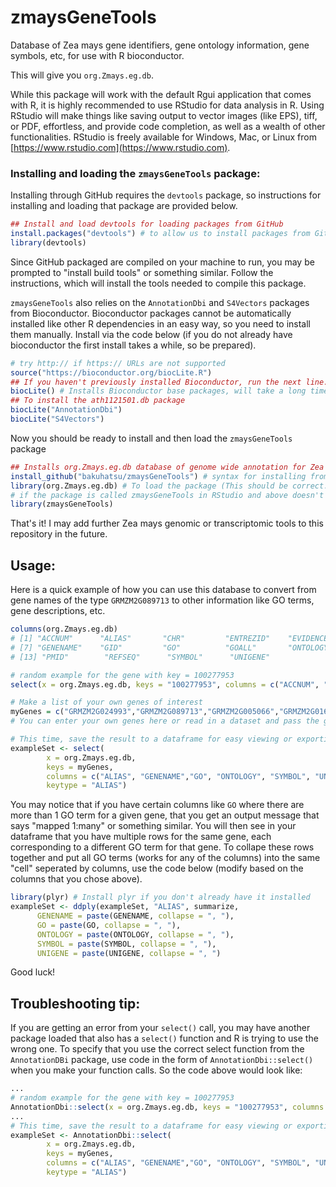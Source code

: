 # zmaysGeneTools
Database of Zea mays gene identifiers, gene ontology information, gene symbols, etc, for use with R bioconductor.

This will give you `org.Zmays.eg.db`.

While this package will work with the default Rgui application that comes with R, it is highly recommended to use RStudio for data analysis in R.  Using RStudio will make things like saving output to vector images (like EPS), tiff, or PDF, effortless, and provide code completion, as well as a wealth of other functionalities.  RStudio is freely available for Windows, Mac, or Linux from [https://www.rstudio.com](https://www.rstudio.com). 

### Installing and loading the `zmaysGeneTools` package:
Installing through GitHub requires the `devtools` package, so instructions for installing and loading that package are provided below.
```r
## Install and load devtools for loading packages from GitHub
install.packages("devtools") # to allow us to install packages from GitHub
library(devtools)
```
Since GitHub packaged are compiled on your machine to run, you may be prompted to "install build tools" or something similar.  Follow the instructions, which will install the tools needed to compile this package.

`zmaysGeneTools` also relies on the `AnnotationDbi` and `S4Vectors` packages from Bioconductor. Bioconductor packages cannot be automatically installed like other R dependencies in an easy way, so you need to install them manually.  Install via the code below (if you do not already have bioconductor the first install takes a while, so be prepared).
```r
# try http:// if https:// URLs are not supported
source("https://bioconductor.org/biocLite.R")
## If you haven't previously installed Bioconductor, run the next line.
biocLite() # Installs Bioconductor base packages, will take a long time for a fresh install.  
## To install the ath1121501.db package
biocLite("AnnotationDbi")
biocLite("S4Vectors")
```
Now you should be ready to install and then load the `zmaysGeneTools` package
```r
## Installs org.Zmays.eg.db database of genome wide annotation for Zea mays
install_github("bakuhatsu/zmaysGeneTools") # syntax for installing from GitHub: username/library
library(org.Zmays.eg.db) # To load the package (This should be correct... 
# if the package is called zmaysGeneTools in RStudio and above doesn't work, then try: 
library(zmaysGeneTools)
```
That's it!  I may add further Zea mays genomic or transcriptomic tools to this repository in the future. 

## Usage:
Here is a quick example of how you can use this database to convert from gene names of the type `GRMZM2G089713` to other information like GO terms, gene descriptions, etc.

```r
columns(org.Zmays.eg.db)
# [1] "ACCNUM"      "ALIAS"       "CHR"         "ENTREZID"    "EVIDENCE"    "EVIDENCEALL"
# [7] "GENENAME"    "GID"         "GO"          "GOALL"       "ONTOLOGY"    "ONTOLOGYALL"
# [13] "PMID"        "REFSEQ"      "SYMBOL"      "UNIGENE"

# random example for the gene with key = 100277953
select(x = org.Zmays.eg.db, keys = "100277953", columns = c("ACCNUM", "ALIAS", "GENENAME"))

# Make a list of your own genes of interest
myGenes = c("GRMZM2G024993","GRMZM2G089713","GRMZM2G005066","GRMZM2G016241","GRMZM2G133398") 
# You can enter your own genes here or read in a dataset and pass the genes as a vector

# This time, save the result to a dataframe for easy viewing or exporting to csv/excel
exampleSet <- select(
        x = org.Zmays.eg.db, 
        keys = myGenes, 
        columns = c("ALIAS", "GENENAME","GO", "ONTOLOGY", "SYMBOL", "UNIGENE"), 
        keytype = "ALIAS")
```
You may notice that if you have certain columns like `GO` where there are more than 1 GO term for a given gene, that you get an output message that says "mapped 1:many" or something similar.  You will then see in your dataframe that you have multiple rows for the same gene, each corresponding to a different GO term for that gene.  To collape these rows together and put all GO terms (works for any of the columns) into the same "cell" seperated by columns, use the code below (modify based on the columns that you chose above).  

```r
library(plyr) # Install plyr if you don't already have it installed
exampleSet <- ddply(exampleSet, "ALIAS", summarize, 
      GENENAME = paste(GENENAME, collapse = ", "),
      GO = paste(GO, collapse = ", "),
      ONTOLOGY = paste(ONTOLOGY, collapse = ", "),
      SYMBOL = paste(SYMBOL, collapse = ", "),
      UNIGENE = paste(UNIGENE, collapse = ", ")
```


Good luck!

## Troubleshooting tip:

If you are getting an error from your `select()` call, you may have another package loaded that also has a `select()` function and R is trying to use the wrong one.  To specify that you use the correct select function from the `AnnotationDBi` package, use code in the form of `AnnotationDbi::select()` when you make your function calls.  So the code above would look like: 

```r
...
# random example for the gene with key = 100277953
AnnotationDbi::select(x = org.Zmays.eg.db, keys = "100277953", columns = c("ACCNUM", "ALIAS", "GENENAME"))
...
# This time, save the result to a dataframe for easy viewing or exporting to csv/excel
exampleSet <- AnnotationDbi::select(
        x = org.Zmays.eg.db, 
        keys = myGenes, 
        columns = c("ALIAS", "GENENAME","GO", "ONTOLOGY", "SYMBOL", "UNIGENE"), 
        keytype = "ALIAS")
```
